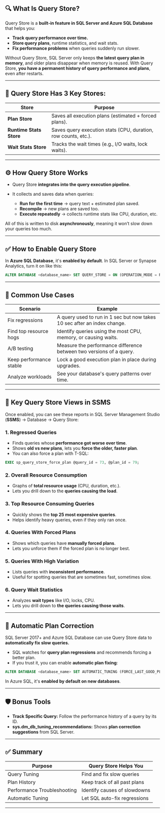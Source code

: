 ## 🔍 **What Is Query Store?**

Query Store is a **built-in feature in SQL Server and Azure SQL Database** that helps you:

- **Track query performance over time.**
- **Store query plans**, runtime statistics, and wait stats.
- **Fix performance problems** when queries suddenly run slower.

Without Query Store, SQL Server only keeps **the latest query plan in memory**, and older plans disappear when memory is reused.
With Query Store, **you have a permanent history of query performance and plans**, even after restarts.

---

## 📂 **Query Store Has 3 Key Stores:**

| Store                   | Purpose                                                        |
| ----------------------- | -------------------------------------------------------------- |
| **Plan Store**          | Saves all execution plans (estimated + forced plans).          |
| **Runtime Stats Store** | Saves query execution stats (CPU, duration, row counts, etc.). |
| **Wait Stats Store**    | Tracks the wait times (e.g., I/O waits, lock waits).           |

---

## ⚙️ **How Query Store Works**

- Query Store **integrates into the query execution pipeline**.
- It collects and saves data when queries:

  - **Run for the first time** → query text + estimated plan saved.
  - **Recompile** → new plans are saved too.
  - **Execute repeatedly** → collects runtime stats like CPU, duration, etc.

All of this is written to disk **asynchronously**, meaning it won’t slow down your queries too much.

---

## ✅ **How to Enable Query Store**

In **Azure SQL Database**, it's **enabled by default**.
In SQL Server or Synapse Analytics, turn it on like this:

```sql
ALTER DATABASE <database_name> SET QUERY_STORE = ON (OPERATION_MODE = READ_WRITE);
```

---

## 🔑 **Common Use Cases**

| Scenario                | Example                                                                  |
| ----------------------- | ------------------------------------------------------------------------ |
| Fix regressions         | A query used to run in 1 sec but now takes 10 sec after an index change. |
| Find top resource hogs  | Identify queries using the most CPU, memory, or causing waits.           |
| A/B testing             | Measure the performance difference between two versions of a query.      |
| Keep performance stable | Lock a good execution plan in place during upgrades.                     |
| Analyze workloads       | See your database's query patterns over time.                            |

---

## 🔬 **Key Query Store Views in SSMS**

Once enabled, you can see these reports in SQL Server Management Studio (**SSMS**) → Database → Query Store:

### 1. **Regressed Queries**

- Finds queries whose **performance got worse over time**.
- Shows **old vs new plans**, lets you **force the older, faster plan**.
- You can also force a plan with T-SQL:

```sql
EXEC sp_query_store_force_plan @query_id = 73, @plan_id = 79;
```

### 2. **Overall Resource Consumption**

- Graphs of **total resource usage** (CPU, duration, etc.).
- Lets you drill down to the **queries causing the load**.

### 3. **Top Resource Consuming Queries**

- Quickly shows the **top 25 most expensive queries**.
- Helps identify heavy queries, even if they only ran once.

### 4. **Queries With Forced Plans**

- Shows which queries have **manually forced plans**.
- Lets you unforce them if the forced plan is no longer best.

### 5. **Queries With High Variation**

- Lists queries with **inconsistent performance**.
- Useful for spotting queries that are sometimes fast, sometimes slow.

### 6. **Query Wait Statistics**

- Analyzes **wait types** like I/O, locks, CPU.
- Lets you drill down to **the queries causing those waits**.

---

## 🤖 **Automatic Plan Correction**

SQL Server 2017+ and Azure SQL Database can use Query Store data to **automatically fix slow queries.**

- SQL watches for **query plan regressions** and recommends forcing a better plan.
- If you trust it, you can enable **automatic plan fixing**:

```sql
ALTER DATABASE <database_name> SET AUTOMATIC_TUNING (FORCE_LAST_GOOD_PLAN = ON);
```

In Azure SQL, it's **enabled by default on new databases**.

---

## 🛡️ **Bonus Tools**

- **Track Specific Query:** Follow the performance history of a query by its ID.
- **sys.dm_db_tuning_recommendations:** Shows **plan correction suggestions** from SQL Server.

---

## ✅ **Summary**

| Purpose                     | Query Store Helps You        |
| --------------------------- | ---------------------------- |
| Query Tuning                | Find and fix slow queries    |
| Plan History                | Keep track of all past plans |
| Performance Troubleshooting | Identify causes of slowdowns |
| Automatic Tuning            | Let SQL auto-fix regressions |

---
